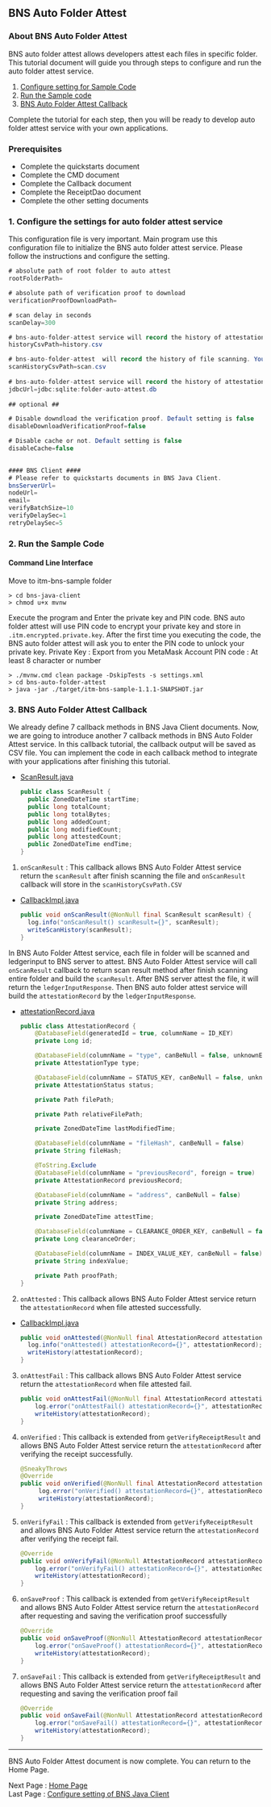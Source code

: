 ## BNS Auto Folder Attest

### About BNS Auto Folder Attest

BNS auto folder attest allows developers attest each files in specific folder. This tutorial document will guide you through steps to configure and run the auto folder attest service.

<!-- no toc -->
1. [Configure setting for Sample Code](#1-configure-the-settings-for-sample-code)
2. [Run the Sample code](#2-run-the-sample-code)
3. [BNS Auto Folder Attest Callback](#3-BNS-Auto-Folder-Attest-Callback)

Complete the tutorial for each step, then you will be ready to develop auto folder attest service with your own applications.

### Prerequisites

- Complete the quickstarts document
- Complete the CMD document
- Complete the Callback document
- Complete the ReceiptDao document
- Complete the other setting documents

### 1. Configure the settings for auto folder attest service

This configuration file is very important. Main program use this configuration file to initialize the BNS auto folder attest service.
Please follow the instructions and configure the setting.

```Java
# absolute path of root folder to auto attest 
rootFolderPath=

# absolute path of verification proof to download
verificationProofDownloadPath=

# scan delay in seconds
scanDelay=300

# bns-auto-folder-attest service will record the history of attestation. You can set the filename and store path of the csv file 
historyCsvPath=history.csv

# bns-auto-folder-attest  will record the history of file scanning. You can set the filename and store path of the csv file
scanHistoryCsvPath=scan.csv
        
# bns-auto-folder-attest service will record the history of attestation. You can set the filename and store path of the csv file
jdbcUrl=jdbc:sqlite:folder-auto-attest.db
        
## optional ##

# Disable downdload the verification proof. Default setting is false
disableDownloadVerificationProof=false

# Disable cache or not. Default setting is false
disableCache=false
        

#### BNS Client ####
# Please refer to quickstarts documents in BNS Java Client.
bnsServerUrl=
nodeUrl=
email=
verifyBatchSize=10
verifyDelaySec=1
retryDelaySec=5
```

### 2. Run the Sample Code

#### Command Line Interface

Move to itm-bns-sample folder

```shell
> cd bns-java-client
> chmod u+x mvnw
```

Execute the program and Enter the private key and PIN code. BNS auto folder attest will use PIN code to encrypt your private key and store in `.itm.encrypted.private.key`.
After the first time you executing the code, the BNS auto folder attest will ask you to enter the PIN code to unlock your private key.
Private Key : Export from you MetaMask Account
PIN code : At least 8 character or number

```shell
> ./mvnw.cmd clean package -DskipTests -s settings.xml
> cd bns-auto-folder-attest
> java -jar ./target/itm-bns-sample-1.1.1-SNAPSHOT.jar
```

### 3. BNS Auto Folder Attest Callback

We already define 7 callback methods in BNS Java Client documents. Now, we are going to introduce another 7 callback methods in BNS Auto Folder Attest service.
In this callback tutorial, the callback output will be saved as CSV file. You can implement the code in each callback method to integrate with your applications after finishing this tutorial.

- [ScanResult.java](../src/main/java/com/itrustmachines/bnsautofolderattest/vo/ScanResult.java)

    ```java
    public class ScanResult {
      public ZonedDateTime startTime;
      public long totalCount;
      public long totalBytes;
      public long addedCount;
      public long modifiedCount;
      public long attestedCount;
      public ZonedDateTime endTime;
    }
    ```

1. `onScanResult` : This callback allows BNS Auto Folder Attest service return the `scanResult` after finish scanning the file and `onScanResult` callback will store in the `scanHistoryCsvPath.CSV`

- [CallbackImpl.java](../src/main/java/com/itrustmachines/bnsautofolderattest/service/CallbackImpl.java)

  ```java
  public void onScanResult(@NonNull final ScanResult scanResult) {
    log.info("onScanResult() scanResult={}", scanResult);
    writeScanHistory(scanResult);
  }
  ```

In BNS Auto Folder Attest service, each file in folder will be scanned and ledgerinput to BNS server to attest. BNS Auto Folder Attest service will call `onScanResult` callback to return scan result method after finish scanning entire folder and build the `scanResult`.
After BNS server attest the file, it will return the `ledgerInputResponse`. Then BNS auto folder attest service will build the `attestationRecord` by the `ledgerInputResponse`.

- [attestationRecord.java](../src/main/java/com/itrustmachines/bnsautofolderattest/vo/AttestationRecord.java)

    ```java
    public class AttestationRecord { 
        @DatabaseField(generatedId = true, columnName = ID_KEY)
        private Long id;

        @DatabaseField(columnName = "type", canBeNull = false, unknownEnumName = "UNKNOWN")
        private AttestationType type;

        @DatabaseField(columnName = STATUS_KEY, canBeNull = false, unknownEnumName = "UNKNOWN")
        private AttestationStatus status;

        private Path filePath;

        private Path relativeFilePath;

        private ZonedDateTime lastModifiedTime;

        @DatabaseField(columnName = "fileHash", canBeNull = false)
        private String fileHash;

        @ToString.Exclude
        @DatabaseField(columnName = "previousRecord", foreign = true)
        private AttestationRecord previousRecord;

        @DatabaseField(columnName = "address", canBeNull = false)
        private String address;

        private ZonedDateTime attestTime;

        @DatabaseField(columnName = CLEARANCE_ORDER_KEY, canBeNull = false)
        private Long clearanceOrder;

        @DatabaseField(columnName = INDEX_VALUE_KEY, canBeNull = false)
        private String indexValue;

        private Path proofPath;
    }
    ```

2. `onAttested` : This callback allows BNS Auto Folder Attest service return the `attestationRecord` when file attested successfully.

- [CallbackImpl.java](../src/main/java/com/itrustmachines/bnsautofolderattest/service/CallbackImpl.java)

  ```java
  public void onAttested(@NonNull final AttestationRecord attestationRecord) {
    log.info("onAttested() attestationRecord={}", attestationRecord);
    writeHistory(attestationRecord);
  }
  ```

3. `onAttestFail` : This callback allows BNS Auto Folder Attest service return the `attestationRecord` when file attested fail.

    ```java
    public void onAttestFail(@NonNull final AttestationRecord attestationRecord) {
        log.error("onAttestFail() attestationRecord={}", attestationRecord);
        writeHistory(attestationRecord);
    }
    ```

4. `onVerified` : This callback is extended from `getVerifyReceiptResult` and allows BNS Auto Folder Attest service return the `attestationRecord` after verifying the receipt successfully. 
  
   ```java
   @SneakyThrows
   @Override
   public void onVerified(@NonNull final AttestationRecord attestationRecord) {
        log.error("onVerified() attestationRecord={}", attestationRecord);
        writeHistory(attestationRecord);
   }
   ```

5. `onVerifyFail` : This callback is extended from `getVerifyReceiptResult` and allows BNS Auto Folder Attest service return the `attestationRecord` after verifying the receipt fail.

    ```java
    @Override
    public void onVerifyFail(@NonNull AttestationRecord attestationRecord) {
        log.error("onVerifyFail() attestationRecord={}", attestationRecord);
        writeHistory(attestationRecord);
    }
    ```

6. `onSaveProof` : This callback is extended from `getVerifyReceiptResult` and allows BNS Auto Folder Attest service return the `attestationRecord` after requesting and saving the verification proof successfully

    ```java
    @Override
    public void onSaveProof(@NonNull AttestationRecord attestationRecord) {
        log.error("onSaveProof() attestationRecord={}", attestationRecord);
        writeHistory(attestationRecord);
    }
    ```

7. `onSaveFail` : This callback is extended from `getVerifyReceiptResult` and allows BNS Auto Folder Attest service return the `attestationRecord` after requesting and saving the verification proof fail

    ```java
    @Override
    public void onSaveFail(@NonNull AttestationRecord attestationRecord) {
        log.error("onSaveFail() attestationRecord={}", attestationRecord);
        writeHistory(attestationRecord);
    }
    ```

----
BNS Auto Folder Attest document is now complete. You can return to the Home Page.

Next Page : [Home Page](../../README.md)  
Last Page : [Configure setting of BNS Java Client](./other_setting_en.md)
